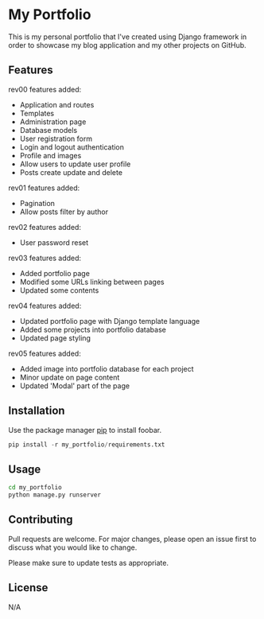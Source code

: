 # My Portfolio

This is my personal portfolio that I've created using Django framework in order to showcase my blog application and my other projects on GitHub.

## Features
rev00 features added:
- Application and routes
- Templates
- Administration page
- Database models
- User registration form
- Login and logout authentication
- Profile and images
- Allow users to update user profile
- Posts create update and delete

rev01 features added:
- Pagination
- Allow posts filter by author

rev02 features added:
- User password reset

rev03 features added:
- Added portfolio page
- Modified some URLs linking between pages
- Updated some contents

rev04 features added:
- Updated portfolio page with Django template language
- Added some projects into portfolio database
- Updated page styling

rev05 features added:
- Added image into portfolio database for each project
- Minor update on page content
- Updated 'Modal' part of the page

## Installation

Use the package manager [pip](https://pip.pypa.io/en/stable/) to install foobar.

```python
pip install -r my_portfolio/requirements.txt
```

## Usage

```bash
cd my_portfolio
python manage.py runserver
```

## Contributing
Pull requests are welcome. For major changes, please open an issue first to discuss what you would like to change.

Please make sure to update tests as appropriate.

## License
N/A
